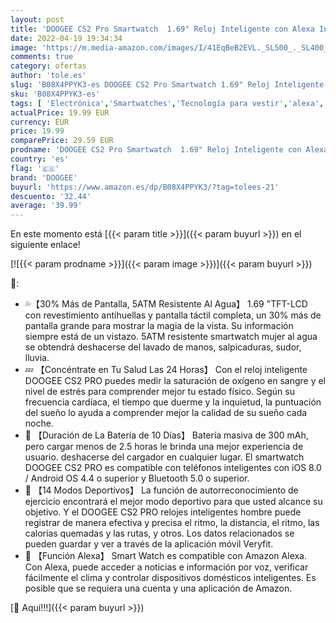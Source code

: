 ```yaml
---
layout: post
title: 'DOOGEE CS2 Pro Smartwatch  1.69" Reloj Inteligente con Alexa Integrada para Hombre Mujer  Oxígeno En Sangre  Pulsómetro  Monitor de Sueño  Reloj Deportivo Impermeable 5ATM con 14 Modos Deporte  Rosa'
date: 2022-04-19 19:34:34
image: 'https://m.media-amazon.com/images/I/41EqBeB2EVL._SL500_._SL400_.jpg'
comments: true
category: ofertas
author: 'tole.es'
slug: 'B08X4PPYK3-es DOOGEE CS2 Pro Smartwatch 1.69" Reloj Inteligente con...'
sku: 'B08X4PPYK3-es'
tags: [ 'Electrónica','Smartwatches','Tecnología para vestir','alexa','doogee','🇪🇸', ]
actualPrice: 19.99 EUR
currency: EUR
price: 19.99
comparePrice: 29.59 EUR
prodname: 'DOOGEE CS2 Pro Smartwatch  1.69" Reloj Inteligente con Alexa Integrada para Hombre Mujer  Oxígeno En Sangre  Pulsómetro  Monitor de Sueño  Reloj Deportivo Impermeable 5ATM con 14 Modos Deporte  Rosa'
country: 'es'
flag: '🇪🇸'
brand: 'DOOGEE'
buyurl: 'https://www.amazon.es/dp/B08X4PPYK3/?tag=tolees-21'
descuento: '32.44'
average: '39.99'
---
```


En este momento está [{{< param title >}}]({{< param buyurl >}}) en el siguiente enlace!

[![{{< param prodname >}}]({{< param image >}})]({{< param buyurl >}})

🔎:

- 💦【30% Más de Pantalla, 5ATM Resistente Al Agua】 1.69 "TFT-LCD con revestimiento antihuellas y pantalla táctil completa, un 30% más de pantalla grande para mostrar la magia de la vista. Su información siempre está de un vistazo. 5ATM resistente smartwatch mujer al agua se obtendrá deshacerse del lavado de manos, salpicaduras, sudor, lluvia.
- 💤 【Concéntrate en Tu Salud Las 24 Horas】 Con el reloj inteligente DOOGEE CS2 PRO puedes medir la saturación de oxígeno en sangre y el nivel de estrés para comprender mejor tu estado físico. Según su frecuencia cardíaca, el tiempo que duerme y la inquietud, la puntuación del sueño lo ayuda a comprender mejor la calidad de su sueño cada noche.
- 🔋 【Duración de La Batería de 10 Días】 Batería masiva de 300 mAh, pero cargar menos de 2.5 horas le brinda una mejor experiencia de usuario. deshacerse del cargador en cualquier lugar. El smartwatch DOOGEE CS2 PRO es compatible con teléfonos inteligentes con iOS 8.0 / Android OS 4.4 o superior y Bluetooth 5.0 o superior.
- 🚵 【14 Modos Deportivos】 La función de autorreconocimiento de ejercicio encontrará el mejor modo deportivo para que usted alcance su objetivo. Y el DOOGEE CS2 PRO relojes inteligentes hombre puede registrar de manera efectiva y precisa el ritmo, la distancia, el ritmo, las calorías quemadas y las rutas, y otros. Los datos relacionados se pueden guardar y ver a través de la aplicación móvil Veryfit.
- 💛 【Función Alexa】 Smart Watch es compatible con Amazon Alexa. Con Alexa, puede acceder a noticias e información por voz, verificar fácilmente el clima y controlar dispositivos domésticos inteligentes. Es posible que se requiera una cuenta y una aplicación de Amazon.

[🛒 Aquí!!!]({{< param buyurl >}})
